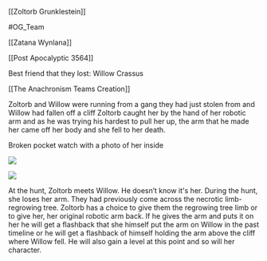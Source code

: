 [[Zoltorb Grunklestein]]

#OG_Team

[[Zatana Wynlana]]

[[Post Apocalyptic 3564]]

Best friend that they lost: Willow Crassus

[[The Anachronism Teams Creation]]

Zoltorb and Willow were running from a gang they had just stolen from and Willow had fallen off a cliff Zoltorb caught her by the hand of her robotic arm and as he was trying his hardest to pull her up, the arm that he made her came off her body and she fell to her death.



Broken pocket watch with a photo of her inside

![](https://cdn.discordapp.com/attachments/1040841635304574996/1044460388554657853/download20221101225215.png)


![](https://cdn.discordapp.com/attachments/1040841635304574996/1045561923556626482/Zatana_Crassus_screenshot.png)

At the hunt, Zoltorb meets Willow. He doesn’t know it's her. During the hunt, she loses her arm. They had previously come across the necrotic limb-regrowing tree. Zoltorb has a choice to give them the regrowing tree limb or to give her, her original robotic arm back. If he gives the arm and puts it on her he will get a flashback that she himself put the arm on Willow in the past timeline or he will get a flashback of himself holding the arm above the cliff where Willow fell. He will also gain a level at this point and so will her character.